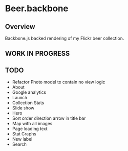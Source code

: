 # Beer.backbone

Overview
--------
Backbone.js backed rendering of my Flickr beer collection.

WORK IN PROGRESS
----------------

TODO
----
 * Refactor Photo model to contain no view logic
 * About
 * Google analytics
 * Launch
 * Collection Stats
 * Slide show
 * Hero
 * Sort order direction arrow in title bar
 * Map with all images
 * Page loading text
 * Stat Graphs
 * New label
 * Search
